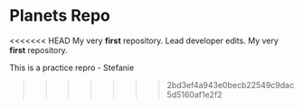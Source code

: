 # Planets Repo

<<<<<<< HEAD
My very **first** repository. 
Lead developer edits. 
My very **first** repository.

This is a practice repro - Stefanie 
>>>>>>> 2bd3ef4a943e0becb22549c9dac5d5160af1e2f2
